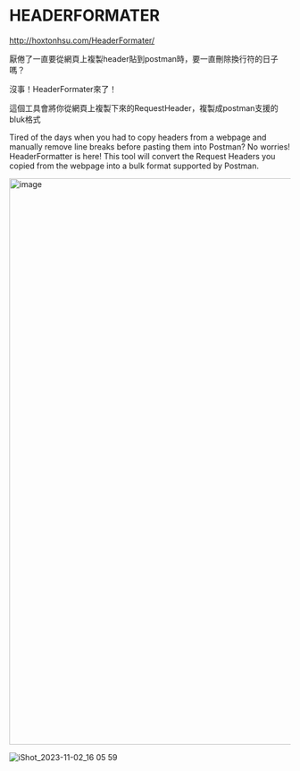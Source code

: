 # HEADERFORMATER

http://hoxtonhsu.com/HeaderFormater/


厭倦了一直要從網頁上複製header貼到postman時，要一直刪除換行符的日子嗎？

沒事！HeaderFormater來了！

這個工具會將你從網頁上複製下來的RequestHeader，複製成postman支援的bluk格式

Tired of the days when you had to copy headers from a webpage and manually remove line breaks before pasting them into Postman?
No worries! HeaderFormatter is here! 
This tool will convert the Request Headers you copied from the webpage into a bulk format supported by Postman.

<img width="1012" alt="image" src="https://github.com/Hoxton019030/HeaderFormater/assets/98711945/3173d84c-7624-4200-81c0-e0bfaf5eefad">



![iShot_2023-11-02_16 05 59](https://github.com/Hoxton019030/HeaderFormater/assets/98711945/848bda2a-2e7e-491a-9762-8860b1cbd292)
